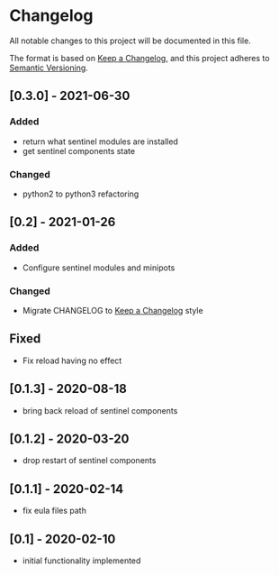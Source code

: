# Changelog
All notable changes to this project will be documented in this file.

The format is based on [Keep a Changelog](https://keepachangelog.com/en/1.0.0/),
and this project adheres to [Semantic Versioning](https://semver.org/spec/v2.0.0.html).

## [0.3.0] - 2021-06-30
### Added
- return what sentinel modules are installed
- get sentinel components state

### Changed
- python2 to python3 refactoring

## [0.2] - 2021-01-26
### Added
- Configure sentinel modules and minipots

### Changed
- Migrate CHANGELOG to [Keep a Changelog](https://keepachangelog.com/en/1.0.0/) style

## Fixed
- Fix reload having no effect 

## [0.1.3] - 2020-08-18
- bring back reload of sentinel components

## [0.1.2] - 2020-03-20
- drop restart of sentinel components

## [0.1.1] - 2020-02-14
- fix eula files path

## [0.1] - 2020-02-10
- initial functionality implemented
